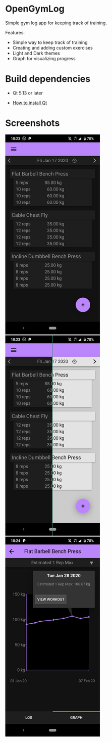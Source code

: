 # OpenGymLog
Simple gym log app for keeping track of training.

Features:
- Simple way to keep track of training
- Creating and adding custom exercises
- Light and Dark themes
- Graph for visualizing progress

# Build dependencies
- Qt 5.13 or later

- [How to install Qt](https://doc.qt.io/qt-5/gettingstarted.html)

# Screenshots 
<img src="/screenshots/ss_main.png" width="300"> <img src="/screenshots/ss_themes.png" width="300"><img src="/screenshots/ss_graph.png" width="300">
